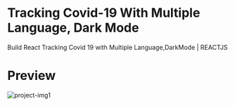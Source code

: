 # Tracking Covid-19 With Multiple Language, Dark Mode

Build React Tracking Covid 19 with Multiple Language,DarkMode | REACTJS


# Preview
![project-img1](https://user-images.githubusercontent.com/86564838/125264824-69534e00-e32e-11eb-8a7a-94de481cdca8.jpg)
